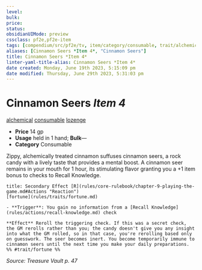 ```yaml
---
level:
bulk:
price:
status:
obsidianUIMode: preview
cssclass: pf2e,pf2e-item
tags: [compendium/src/pf2e/tv, item/category/consumable, trait/alchemical, trait/consumable, trait/lozenge]
aliases: [Cinnamon Seers *Item 4*, "Cinnamon Seers"]
title: Cinnamon Seers *Item 4*
linter-yaml-title-alias: Cinnamon Seers *Item 4*
date created: Monday, June 19th 2023, 5:15:09 pm
date modified: Thursday, June 29th 2023, 5:31:03 pm
---
```


# Cinnamon Seers *Item 4*

[alchemical](rules/traits/alchemical.md) [consumable](rules/traits/consumable.md) [lozenge](rules/traits/lozenge-tv.md)  

- **Price** 14 gp
- **Usage** held in 1 hand; **Bulk**—
- **Category** Consumable

Zippy, alchemically treated cinnamon suffuses cinnamon seers, a rock candy with a lively taste that provides a mental boost. A cinnamon seer remains in your mouth for 1 hour, its stimulating flavor granting you a +1 item bonus to checks to Recall Knowledge.

```ad-embed-ability
title: Secondary Effect [R](rules/core-rulebook/chapter-9-playing-the-game.md#Actions "Reaction")
[fortune](rules/traits/fortune.md)  

- **Trigger**: You gain no information from a [Recall Knowledge](rules/actions/recall-knowledge.md) check

**Effect** Reroll the triggering check. If this was a secret check, the GM rerolls rather than you; the candy doesn't give you any insight into what the GM rolled, so in that case, you're rerolling based only on guesswork. The seer becomes inert. You become temporarily immune to cinnamon seers until the next time you make your daily preparations.  
%% #trait/fortune %%
```

*Source: Treasure Vault p. 47*

